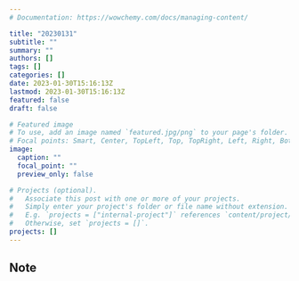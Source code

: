 ```yaml
---
# Documentation: https://wowchemy.com/docs/managing-content/

title: "20230131"
subtitle: ""
summary: ""
authors: []
tags: []
categories: []
date: 2023-01-30T15:16:13Z
lastmod: 2023-01-30T15:16:13Z
featured: false
draft: false

# Featured image
# To use, add an image named `featured.jpg/png` to your page's folder.
# Focal points: Smart, Center, TopLeft, Top, TopRight, Left, Right, BottomLeft, Bottom, BottomRight.
image:
  caption: ""
  focal_point: ""
  preview_only: false

# Projects (optional).
#   Associate this post with one or more of your projects.
#   Simply enter your project's folder or file name without extension.
#   E.g. `projects = ["internal-project"]` references `content/project/deep-learning/index.md`.
#   Otherwise, set `projects = []`.
projects: []
---
```


## Note

